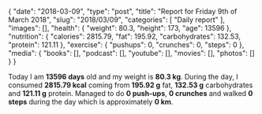 {
    "date": "2018-03-09",
    "type": "post",
    "title": "Report for Friday 9th of March 2018",
    "slug": "2018\/03\/09",
    "categories": [
        "Daily report"
    ],
    "images": [],
    "health": {
        "weight": 80.3,
        "height": 173,
        "age": 13596
    },
    "nutrition": {
        "calories": 2815.79,
        "fat": 195.92,
        "carbohydrates": 132.53,
        "protein": 121.11
    },
    "exercise": {
        "pushups": 0,
        "crunches": 0,
        "steps": 0
    },
    "media": {
        "books": [],
        "podcast": [],
        "youtube": [],
        "movies": [],
        "photos": []
    }
}

Today I am <strong>13596 days</strong> old and my weight is <strong>80.3 kg</strong>. During the day, I consumed <strong>2815.79 kcal</strong> coming from <strong>195.92 g</strong> fat, <strong>132.53 g</strong> carbohydrates and <strong>121.11 g</strong> protein. Managed to do <strong>0 push-ups</strong>, <strong>0 crunches</strong> and walked <strong>0 steps</strong> during the day which is approximately <strong>0 km</strong>.